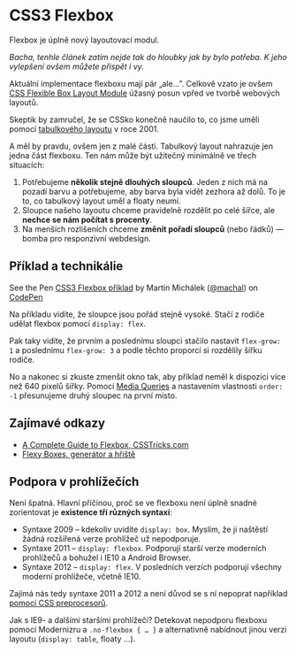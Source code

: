 CSS3 Flexbox
============
    
Flexbox je úplně nový layoutovací modul.

*Bacha, tenhle článek zatím nejde tak do hloubky jak by bylo potřeba. K jeho vylepšení ovšem můžete přispět i vy.*

Aktuální implementace flexboxu mají pár „ale…”. Celkově vzato je ovšem [CSS Flexible Box Layout Module](http://www.w3.org/TR/css3-flexbox/) úžasný posun vpřed ve tvorbě webových layoutů.

Skeptik by zamručel, že se CSSko konečně naučilo to, co jsme uměli pomocí [tabulkového layoutu](http://www.jakpsatweb.cz/tabulky-design.html) v roce 2001. 

A měl by pravdu, ovšem jen z malé části. Tabulkový layout nahrazuje jen jedna část flexboxu. Ten nám může být užitečný minimálně ve třech situacích:

1. Potřebujeme **několik stejně dlouhých sloupců**. Jeden z nich má na pozadí barvu a potřebujeme, aby barva byla vidět zezhora až dolů. To je to, co tabulkový layout uměl a floaty neumí.
2. Sloupce našeho layoutu chceme pravidelně rozdělit po celé šířce, ale **nechce se nám počítat s procenty**.
3. Na menších rozlišeních chceme **změnit pořadí sloupců** (nebo řádků) — bomba pro responzivní webdesign.


Příklad a technikálie
---------------------
  
<p data-height="158" data-theme-id="502" data-slug-hash="LhGuD" data-user="machal" data-default-tab="result" class='codepen'>See the Pen <a href='http://codepen.io/machal/pen/LhGuD'>CSS3 Flexbox příklad</a> by Martin Michálek (<a href='http://codepen.io/machal'>@machal</a>) on <a href='http://codepen.io'>CodePen</a></p>
<script async src="http://codepen.io/assets/embed/ei.js"></script>

Na příkladu vidíte, že sloupce jsou pořád stejně vysoké. Stačí z rodiče udělat flexbox pomocí `display: flex`.

Pak taky vidíte, že prvním a poslednímu sloupci stačilo nastavit `flex-grow: 1` a poslednímu `flex-grow: 3` a podle těchto proporcí si rozdělily šířku rodiče.

No a nakonec si zkuste zmenšit okno tak, aby příklad neměl k dispozici více než 640 pixelů šířky. Pomocí [Media Queries](/css3-media-queries) a nastavením vlastnosti `order: -1` přesunujeme druhý sloupec na první místo.   


Zajímavé odkazy
---------------

- [A Complete Guide to Flexbox, CSSTricks.com](http://css-tricks.com/snippets/css/a-guide-to-flexbox/)
- [Flexy Boxes, generátor a hřiště](http://the-echoplex.net/flexyboxes/)


Podpora v prohlížečích
----------------------

Není špatná. Hlavní příčinou, proč se ve flexboxu není úplně snadné zorientovat je **existence tří různých syntaxí**:

* Syntaxe 2009 – kdekoliv uvidíte `display: box`. Myslím, že ji naštěstí žádná rozšířená verze prohlížeč už nepodporuje.
* Syntaxe 2011 – `display: flexbox`. Podporují starší verze moderních prohlížečů a bohužel i IE10 a Android Browser.
* Syntaxe 2012 – `display: flex`. V posledních verzích podporují všechny moderní prohlížeče, včetně IE10.

Zajímá nás tedy syntaxe 2011 a 2012 a není důvod se s ní nepoprat například [pomocí CSS preprocesorů](http://css-tricks.com/using-flexbox/).

Jak s IE9- a dalšími staršími prohlížeči? Detekovat nepodporu flexboxu pomocí Modernizru a `.no-flexbox { … }` a alternativně nabídnout jinou verzi layoutu (`display: table`, floaty …).




